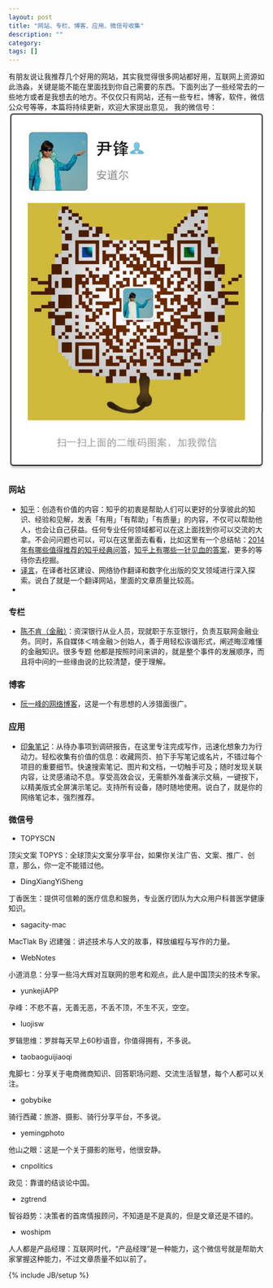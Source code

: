 ```yaml
---
layout: post
title: "网站、专栏、博客、应用、微信号收集"
description: ""
category: 
tags: []
---
```



有朋友说让我推荐几个好用的网站，其实我觉得很多网站都好用，互联网上资源如此浩淼，关键是能不能在里面找到你自己需要的东西。下面列出了一些经常去的一些地方或者是我想去的地方。不仅仅只有网站，还有一些专栏，博客，软件，微信公众号等等，本篇将持续更新，欢迎大家提出意见，
我的微信号：
![wechat](/img/wechat.png)


### 网站
- [知乎](http://www.zhihu.com/)：创造有价值的内容：知乎的初衷是帮助人们可以更好的分享彼此的知识、经验和见解，发表「有用」「有帮助」「有质量」的内容，不仅可以帮助他人，也会让自己获益。任何专业任何领域都可以在这上面找到你可以交流的大拿。不会问问题也可以，可以在这里面去看看，比如这里有一个总结帖：[2014 年有哪些值得推荐的知乎经典问答](http://www.zhihu.com/question/27101234)，[知乎上有哪些一针见血的答案](http://www.zhihu.com/question/20180238)，更多的等待你去挖掘。
- [译言](http://www.yeeyan.org/)，在译者社区建设、网络协作翻译和数字化出版的交叉领域进行深入探索。说白了就是一个翻译网站，里面的文章质量比较高。
- 


### 专栏
- [陈不肯（金融）](http://www.jiemian.com/index.php?m=user&a=centerArticle&id=100001140&page=1)：资深银行从业人员，现就职于东亚银行，负责互联网金融业务。同时，系自媒体＜啃金融＞创始人，善于用轻松诙谐形式，阐述晦涩难懂的金融知识。很多专题 他都是按照时间来讲的，就是整个事件的发展顺序，而且将中间的一些缘由说的比较清楚，便于理解。

### 博客
- [阮一峰的网络博客](http://www.ruanyifeng.com/blog/)，这是一个有思想的人涉猎面很广。



### 应用

- [印象笔记](https://www.yinxiang.com/)：从待办事项到调研报告，在这里专注完成写作，迅速化想象力为行动力。轻松收集有价值的信息：收藏网页、拍下手写笔记或名片，不错过每个项目的重要细节。快速搜索笔记、图片和文档，一切触手可及；随时发现关联内容，让灵感涌动不息。享受高效会议，无需额外准备演示文稿，一键按下，以精美版式全屏演示笔记。支持所有设备，随时随地使用。说白了，就是你的网络笔记本，强烈推荐。


### 微信号

- TOPYSCN

顶尖文案 TOPYS：全球顶尖文案分享平台，如果你关注广告、文案、推广、创意，那么，你一定不能错过他。

- DingXiangYiSheng

丁香医生：提供可信赖的医疗信息和服务，专业医疗团队为大众用户科普医学健康知识。

- sagacity-mac

MacTlak By 迟建强：讲述技术与人文的故事，释放编程与写作的力量。

- WebNotes

小道消息：分享一些冯大辉对互联网的思考和观点，此人是中国顶尖的技术专家。

- yunkejiAPP

孕峰：不悲不喜，无善无恶，不丢不顶，不生不灭，空空。

- luojisw

罗辑思维：罗胖每天早上60秒语音，你值得拥有，不多说。

- taobaoguijiaoqi

鬼脚七：分享关于电商微商知识、回答职场问题、交流生活智慧，每个人都可以关注。

- gobybike

骑行西藏：旅游、摄影、骑行分享平台，不多说。

- yemingphoto

他山之眼：这是一个关于摄影的账号，他很安静。

- cnpolitics

政见：靠谱的结谈论中国。

- zgtrend

智谷趋势：决策者的首席情报顾问，不知道是不是真的，但是文章还是不错的。

- woshipm

人人都是产品经理：互联网时代，“产品经理”是一种能力，这个微信号就是帮助大家掌握这种能力，不过文章质量不如以前了。





{% include JB/setup %}
